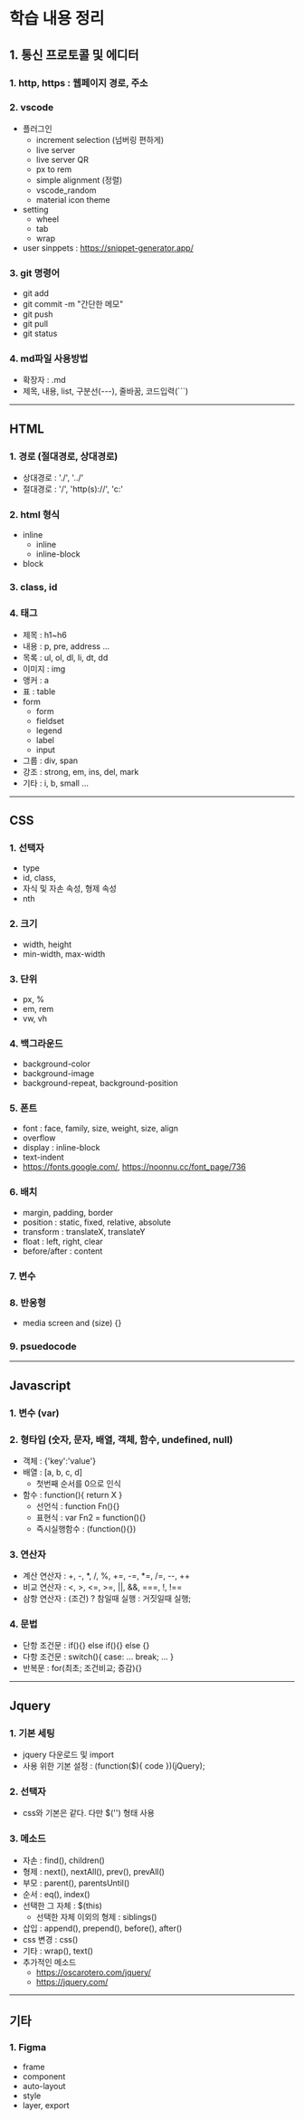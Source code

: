 # 학습 내용 정리

## 1. 통신 프로토콜 및 에디터
### 1. http, https : 웹페이지 경로, 주소
### 2. vscode 
  - 플러그인
    - increment selection (넘버링 편하게)
    - live server
    - live server QR
    - px to rem
    - simple alignment (정렬)
    - vscode_random
    - material icon theme 
  - setting
    - wheel
    - tab
    - wrap
  - user sinppets : https://snippet-generator.app/
### 3. git 명령어
  - git add
  - git commit -m "간단한 메모"
  - git push
  - git pull
  - git status
### 4. md파일 사용방법
  - 확장자 : .md
  - 제목, 내용, list, 구분선(---), 줄바꿈, 코드입력(```)

  ---
  ## HTML
  ### 1. 경로 (절대경로, 상대경로)
  - 상대경로 : './', '../'
  - 절대경로 : '/', 'http(s)://', 'c:'
  ### 2. html 형식
  - inline 
    - inline
    - inline-block
  - block
  ### 3. class, id
  ### 4. 태그
  - 제목 : h1~h6
  - 내용 : p, pre, address ...
  - 목록 : ul, ol, dl, li, dt, dd
  - 이미지 : img
  - 앵커 : a
  - 표 : table
  - form
    - form
    - fieldset
    - legend
    - label
    - input
  - 그룹 : div, span
  - 강조 : strong, em, ins, del, mark
  - 기타 : i, b, small ...

  ---
  ## CSS
  ### 1. 선택자
  - type 
  - id, class, 
  - 자식 및 자손 속성, 형제 속성
  - nth
  ### 2. 크기
  - width, height
  - min-width, max-width
  ### 3. 단위
  - px, %
  - em, rem
  - vw, vh
  ### 4. 백그라운드
  - background-color
  - background-image
  - background-repeat, background-position
  ### 5. 폰트
  - font : face, family, size, weight, size, align
  - overflow
  - display : inline-block
  - text-indent
  - https://fonts.google.com/, https://noonnu.cc/font_page/736
  ### 6. 배치
  - margin, padding, border
  - position : static, fixed, relative, absolute
  - transform : translateX, translateY
  - float : left, right, clear
  - before/after : content
  ### 7. 변수
  ### 8. 반응형
  - media screen and (size) {}
  ### 9. psuedocode

  ---

  ## Javascript
  ### 1. 변수 (var)
  ### 2. 형타입 (숫자, 문자, 배열, 객체, 함수, undefined, null)
  - 객체 : {'key':'value'} 
  - 배열 : [a, b, c, d]
    - 첫번째 순서를 0으로 인식
  - 함수 : function(){ return X }
    - 선언식 : function Fn(){}
    - 표현식 : var Fn2 = function(){}
    - 즉시실행함수 : (function(){})
  ### 3. 연산자 
  - 계산 연산자 : +, -, *, /, %, +=, -=, *=, /=, --, ++
  - 비교 연산자 : <, >, <=, >=, ||, &&, ===, !, !==
  - 삼항 연산자 : (조건) ? 참일때 실행 : 거짓일때 실행;
  ### 4. 문법
  - 단항 조건문 : if(){} else if(){} else {}
  - 다항 조건문 : switch(){ case: ... break; ... }
  - 반복문 : for(최초; 조건비교; 증감){}

  ---

  ## Jquery
  ### 1. 기본 세팅
  - jquery 다운로드 및 import
  - 사용 위한 기본 설정 : (function($){ code })(jQuery);
  ### 2. 선택자
  - css와 기본은 같다. 다만 $('') 형태 사용
  ### 3. 메소드
  - 자손 : find(), children()
  - 형제 : next(), nextAll(), prev(), prevAll()
  - 부모 : parent(), parentsUntil()
  - 순서 : eq(), index()
  - 선택한 그 자체 : $(this)
    - 선택한 자체 이외의 형제 : siblings()
  - 삽입 : append(), prepend(), before(), after()
  - css 변경 : css()
  - 기타 : wrap(), text()
  - 추가적인 메소드
    - https://oscarotero.com/jquery/
    - https://jquery.com/

  ---
  ## 기타
  ### 1. Figma
  - frame
  - component
  - auto-layout
  - style
  - layer, export
